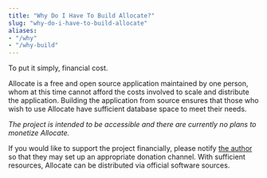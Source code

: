 ```yaml
---
title: "Why Do I Have To Build Allocate?"
slug: "why-do-i-have-to-build-allocate"
aliases:
- "/why"
- "/why-build"
---
```


To put it simply, financial cost.

Allocate is a free and open source application maintained by one person, whom at this time cannot afford the costs involved to scale and distribute the application. Building the application from source ensures that those who wish to use Allocate have sufficient database space to meet their needs.

*The project is intended to be accessible and there are currently no plans to monetize Allocate.*

If you would like to support the project financially, please notify [the author](mailto:jordan.clayton@torontomu.ca) so that they may set up an appropriate donation channel. With sufficient resources, Allocate can be distributed via official software sources.
